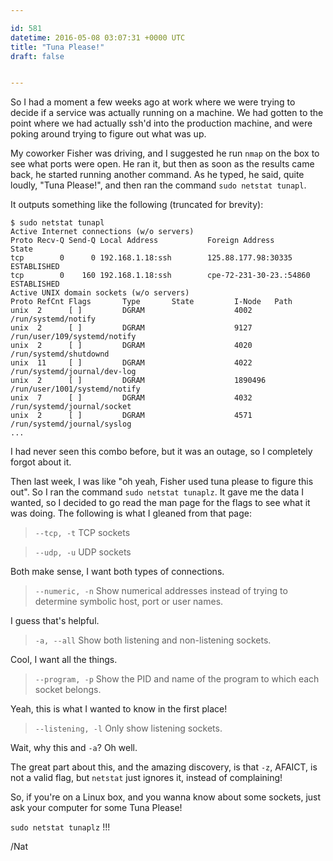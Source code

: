 ```yaml
---

id: 581
datetime: 2016-05-08 03:07:31 +0000 UTC
title: "Tuna Please!"
draft: false


---
```


So I had a moment a few weeks ago at work where we were trying to decide if a service was actually running on a machine. We had gotten to the point where we had actually ssh'd into the production machine, and were poking around trying to figure out what was up.

My coworker Fisher was driving, and I suggested he run `nmap` on the box to see what ports were open. He ran it, but then as soon as the results came back, he started running another command. As he typed, he said, quite loudly, "Tuna Please!", and then ran the command `sudo netstat tunapl`.

It outputs something like the following (truncated for brevity):

```shell
$ sudo netstat tunapl
Active Internet connections (w/o servers)
Proto Recv-Q Send-Q Local Address           Foreign Address         State
tcp        0      0 192.168.1.18:ssh        125.88.177.98:30335     ESTABLISHED
tcp        0    160 192.168.1.18:ssh        cpe-72-231-30-23.:54860 ESTABLISHED
Active UNIX domain sockets (w/o servers)
Proto RefCnt Flags       Type       State         I-Node   Path
unix  2      [ ]         DGRAM                    4002     /run/systemd/notify
unix  2      [ ]         DGRAM                    9127     /run/user/109/systemd/notify
unix  2      [ ]         DGRAM                    4020     /run/systemd/shutdownd
unix  11     [ ]         DGRAM                    4022     /run/systemd/journal/dev-log
unix  2      [ ]         DGRAM                    1890496  /run/user/1001/systemd/notify
unix  7      [ ]         DGRAM                    4032     /run/systemd/journal/socket
unix  2      [ ]         DGRAM                    4571     /run/systemd/journal/syslog
...
```

I had never seen this combo before, but it was an outage, so I completely forgot about it. 

Then last week, I was like "oh yeah, Fisher used tuna please to figure this out". So I ran the command `sudo netstat tunaplz`. It gave me the data I wanted, so I decided to go read the man page for the flags to see what it was doing. The following is what I gleaned from that page:

 > `--tcp, -t` TCP sockets

 > `--udp, -u` UDP sockets

Both make sense, I want both types of connections.

 > `--numeric, -n` Show numerical addresses instead of trying to determine symbolic host, port or user names.

I guess that's helpful.

 > `-a, --all` Show both listening and non-listening sockets.

Cool, I want all the things.

 > `--program, -p` Show the PID and name of the program to which each socket belongs.

Yeah, this is what I wanted to know in the first place!

 > `--listening, -l` Only show listening sockets.

Wait, why this and `-a`? Oh well.

The great part about this, and the amazing discovery, is that `-z`, AFAICT, is not a valid flag, but `netstat` just ignores it, instead of complaining!

So, if you're on a Linux box, and you wanna know about some sockets, just ask your computer for some Tuna Please!

`sudo netstat tunaplz` !!!

/Nat

